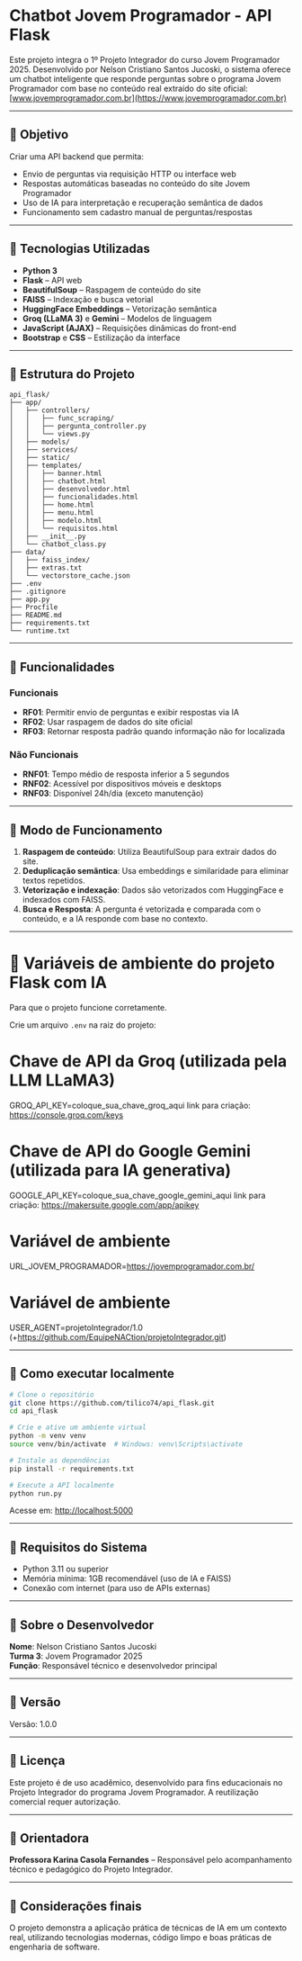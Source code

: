# Chatbot Jovem Programador - API Flask

Este projeto integra o 1º Projeto Integrador do curso Jovem Programador 2025. Desenvolvido por Nelson Cristiano Santos Jucoski, o sistema oferece um chatbot inteligente que responde perguntas sobre o programa Jovem Programador com base no conteúdo real extraído do site oficial: [www.jovemprogramador.com.br](https://www.jovemprogramador.com.br)

---

## 🔹 Objetivo

Criar uma API backend que permita:

- Envio de perguntas via requisição HTTP ou interface web
- Respostas automáticas baseadas no conteúdo do site Jovem Programador
- Uso de IA para interpretação e recuperação semântica de dados
- Funcionamento sem cadastro manual de perguntas/respostas

---

## 🔹 Tecnologias Utilizadas

- **Python 3**
- **Flask** – API web
- **BeautifulSoup** – Raspagem de conteúdo do site
- **FAISS** – Indexação e busca vetorial
- **HuggingFace Embeddings** – Vetorização semântica
- **Groq (LLaMA 3)** e **Gemini** – Modelos de linguagem
- **JavaScript (AJAX)** – Requisições dinâmicas do front-end
- **Bootstrap** e **CSS** – Estilização da interface

---

## 🔹 Estrutura do Projeto

```
api_flask/
├── app/
│   ├── controllers/
│   │   ├── func_scraping/
│   │   ├── pergunta_controller.py
│   │   └── views.py
│   ├── models/
│   ├── services/
│   ├── static/
│   ├── templates/
│   │   ├── banner.html
│   │   ├── chatbot.html
│   │   ├── desenvolvedor.html
│   │   ├── funcionalidades.html
│   │   ├── home.html
│   │   ├── menu.html
│   │   ├── modelo.html
│   │   └── requisitos.html
│   ├── __init__.py
│   └── chatbot_class.py
├── data/
│   ├── faiss_index/
│   ├── extras.txt
│   └── vectorstore_cache.json
├── .env
├── .gitignore
├── app.py
├── Procfile
├── README.md
├── requirements.txt
└── runtime.txt
```

---

## 🔹 Funcionalidades

### Funcionais

- **RF01**: Permitir envio de perguntas e exibir respostas via IA
- **RF02**: Usar raspagem de dados do site oficial
- **RF03**: Retornar resposta padrão quando informação não for localizada

### Não Funcionais

- **RNF01**: Tempo médio de resposta inferior a 5 segundos
- **RNF02**: Acessível por dispositivos móveis e desktops
- **RNF03**: Disponível 24h/dia (exceto manutenção)

---

## 🔹 Modo de Funcionamento

1. **Raspagem de conteúdo**: Utiliza BeautifulSoup para extrair dados do site.
2. **Deduplicação semântica**: Usa embeddings e similaridade para eliminar textos repetidos.
3. **Vetorização e indexação**: Dados são vetorizados com HuggingFace e indexados com FAISS.
4. **Busca e Resposta**: A pergunta é vetorizada e comparada com o conteúdo, e a IA responde com base no contexto.

---
# 🔹 Variáveis de ambiente do projeto Flask com IA

Para que o projeto funcione corretamente.

Crie um arquivo `.env` na raiz do projeto:

# Chave de API da Groq (utilizada pela LLM LLaMA3)
GROQ_API_KEY=coloque_sua_chave_groq_aqui
link para criação: https://console.groq.com/keys

# Chave de API do Google Gemini (utilizada para IA generativa)
GOOGLE_API_KEY=coloque_sua_chave_google_gemini_aqui
link para criação: https://makersuite.google.com/app/apikey

# Variável de ambiente
URL_JOVEM_PROGRAMADOR=https://jovemprogramador.com.br/

# Variável de ambiente
USER_AGENT=projetoIntegrador/1.0 (+https://github.com/EquipeNACtion/projetoIntegrador.git)

---
## 🔹 Como executar localmente

```bash
# Clone o repositório
git clone https://github.com/tilico74/api_flask.git
cd api_flask

# Crie e ative um ambiente virtual
python -m venv venv
source venv/bin/activate  # Windows: venv\Scripts\activate

# Instale as dependências
pip install -r requirements.txt

# Execute a API localmente
python run.py
```

Acesse em: [http://localhost:5000](http://localhost:5000)

---

## 🔹 Requisitos do Sistema

- Python 3.11 ou superior
- Memória mínima: 1GB recomendável (uso de IA e FAISS)
- Conexão com internet (para uso de APIs externas)

---

## 🔹 Sobre o Desenvolvedor

**Nome**: Nelson Cristiano Santos Jucoski  
**Turma 3**: Jovem Programador 2025  
**Função**: Responsável técnico e desenvolvedor principal  

---

## 🔹 Versão

Versão: 1.0.0

---

## 🔹 Licença

Este projeto é de uso acadêmico, desenvolvido para fins educacionais no Projeto Integrador do programa Jovem Programador. A reutilização comercial requer autorização.

---

## 🔹 Orientadora

**Professora Karina Casola Fernandes** – Responsável pelo acompanhamento técnico e pedagógico do Projeto Integrador.

---

## 🔹 Considerações finais

O projeto demonstra a aplicação prática de técnicas de IA em um contexto real, utilizando tecnologias modernas, código limpo e boas práticas de engenharia de software.
